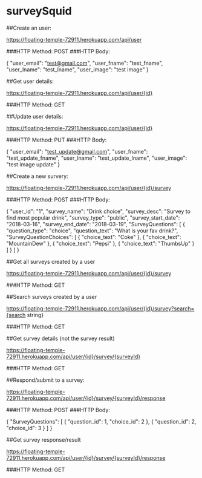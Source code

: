 # surveySquid

##Create an user:

https://floating-temple-72911.herokuapp.com/api/user

###HTTP Method: POST
###HTTP Body:

{
	"user_email": "test@gmail.com",
	"user_fname": "test_fname",
	"user_lname": "test_lname",
	"user_image": "test image"
}




##Get user details:

https://floating-temple-72911.herokuapp.com/api/user/{id}

###HTTP Method: GET




##Update user details:

https://floating-temple-72911.herokuapp.com/api/user/{id}

###HTTP Method: PUT
###HTTP Body:

{
	"user_email": "test_update@gmail.com",
	"user_fname": "test_update_fname",
	"user_lname": "test_update_lname",
	"user_image": "test image update"
}




##Create a new survery:

https://floating-temple-72911.herokuapp.com/api/user/{id}/survey

###HTTP Method: POST
###HTTP Body:

{
    "user_id": "1",
    "survey_name": "Drink choice",
    "survey_desc": "Survey to find most popular drink",
    "survey_type": "public",
    "survey_start_date": "2018-03-16",
    "survey_end_date": "2018-03-19",
    "SurveyQuestions": [
        {
            "question_type": "choice",
            "question_text": "What is your fav drink?",
            "SurveyQuestionChoices": [
                {
                    "choice_text": "Coke"
                },
                {
                    "choice_text": "MountainDew"
                },
                {
                    "choice_text": "Pepsi"
                },
                {
                    "choice_text": "ThumbsUp"
                }
            ]
        }
    ]
}





##Get all surveys created by a user

https://floating-temple-72911.herokuapp.com/api/user/{id}/survey

###HTTP Method: GET




##Search surveys created by a user

https://floating-temple-72911.herokuapp.com/api/user/{id}/survey?search={search string}

###HTTP Method: GET




##Get survey details (not the survey result)

https://floating-temple-72911.herokuapp.com/api/user/{id}/survey/{surveyId}

###HTTP Method: GET




##Respond/submit to a survey:

https://floating-temple-72911.herokuapp.com/api/user/{id}/survey/{surveyId}/response

###HTTP Method: POST
###HTTP Body:

{
    "SurveyQuestions": [
        {
            "question_id": 1,
            "choice_id": 2
        },
        {
            "question_id": 2,
            "choice_id": 3
        }
    ]
}





##Get survey response/result 

https://floating-temple-72911.herokuapp.com/api/user/{id}/survey/{surveyId}/response

###HTTP Method: GET